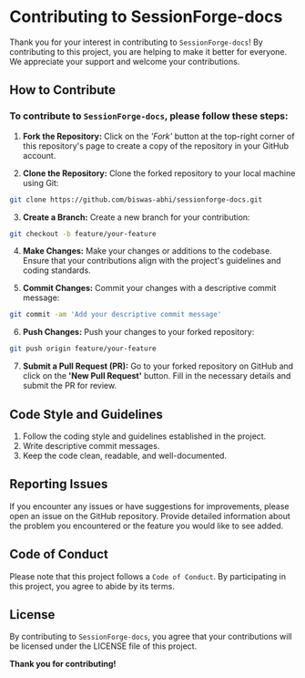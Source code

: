 # Contributing to SessionForge-docs

Thank you for your interest in contributing to `SessionForge-docs`! By contributing to this project, you are helping to make it better for everyone. We appreciate your support and welcome your contributions.

## How to Contribute

### To contribute to `SessionForge-docs`, please follow these steps:

1. **Fork the Repository:** Click on the _'Fork'_ button at the top-right corner of this repository's page to create a copy of the repository in your GitHub account.

2. **Clone the Repository:** Clone the forked repository to your local machine using Git:

```bash
git clone https://github.com/biswas-abhi/sessionforge-docs.git
```

3. **Create a Branch:** Create a new branch for your contribution:

```bash
git checkout -b feature/your-feature
```

4. **Make Changes:** Make your changes or additions to the codebase. Ensure that your contributions align with the project's guidelines and coding standards.

5. **Commit Changes:** Commit your changes with a descriptive commit message:

```bash
git commit -am 'Add your descriptive commit message'
```

6. **Push Changes:** Push your changes to your forked repository:

```bash
git push origin feature/your-feature
```

7. **Submit a Pull Request (PR):** Go to your forked repository on GitHub and click on the **'New Pull Request'** button. Fill in the necessary details and submit the PR for review.

## Code Style and Guidelines

1. Follow the coding style and guidelines established in the project.
2. Write descriptive commit messages.
3. Keep the code clean, readable, and well-documented.

## Reporting Issues

If you encounter any issues or have suggestions for improvements, please open an issue on the GitHub repository. Provide detailed information about the problem you encountered or the feature you would like to see added.

## Code of Conduct

Please note that this project follows a `Code of Conduct`. By participating in this project, you agree to abide by its terms.

## License

By contributing to `SessionForge-docs`, you agree that your contributions will be licensed under the LICENSE file of this project.

**Thank you for contributing!**
